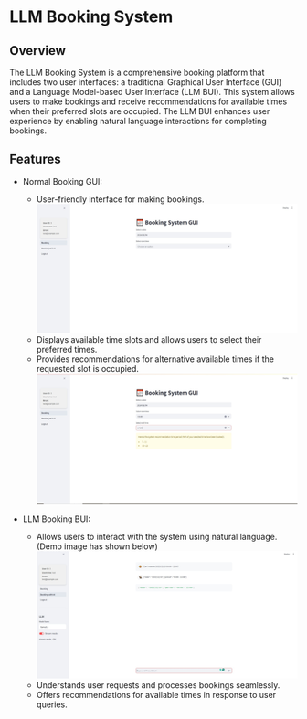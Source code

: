 # LLM Booking System

## Overview
The LLM Booking System is a comprehensive booking platform that includes two user interfaces: a traditional Graphical User Interface (GUI) and a Language Model-based User Interface (LLM BUI). This system allows users to make bookings and receive recommendations for available times when their preferred slots are occupied. The LLM BUI enhances user experience by enabling natural language interactions for completing bookings.

## Features
* Normal Booking GUI:
    * User-friendly interface for making bookings.
    ![Alt text](asset\GUI.jpg)
    * Displays available time slots and allows users to select their preferred times.
    * Provides recommendations for alternative available times if the requested slot is occupied.
    ![Alt text](asset\system_recommendation.jpg)

* LLM Booking BUI:
    * Allows users to interact with the system using natural language. (Demo image has shown below)
    ![Alt text](asset\LLM_booking_demo.jpg)
    * Understands user requests and processes bookings seamlessly.
    * Offers recommendations for available times in response to user queries.
